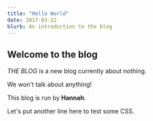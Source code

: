 ```yaml
---
title: "Hello World"
date: 2017-03-22
blurb: An introduction to the blog
---
```


## Welcome to the blog

*THE BLOG* is a new blog currently about nothing.

We won't talk about anything!

This blog is run by **Hannah**.

Let's put another line here to test some CSS.